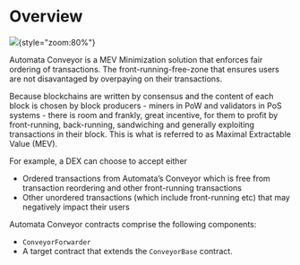 # Overview

![](../assets/conveyor_updated.png){style="zoom:80%"}

Automata Conveyor is a MEV Minimization solution that enforces fair ordering of transactions. The front-running-free-zone that ensures users are not disavantaged by overpaying on their transactions. 

Because blockchains are written by consensus and the content of each block is chosen by block producers - miners in PoW and validators in PoS systems - there is room and frankly, great incentive, for them to profit by front-running, back-running, sandwiching and generally exploiting transactions in their block. This is what is referred to as Maximal Extractable Value (MEV). 

For example, a DEX can choose to accept either

  - Ordered transactions from Automata’s Conveyor which is free from transaction reordering and other front-running transactions
  - Other unordered transactions (which include front-running etc) that may negatively impact their users

Automata Conveyor contracts comprise the following components:

- `ConveyorForwarder`
- A target contract that extends the `ConveyorBase` contract.